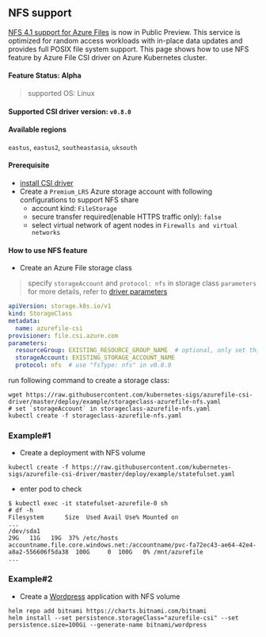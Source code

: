 ## NFS support
[NFS 4.1 support for Azure Files](https://azure.microsoft.com/en-us/blog/nfs-41-support-for-azure-files-is-now-in-preview/preview/) is now in Public Preview. This service is optimized for random access workloads with in-place data updates and provides full POSIX file system support. This page shows how to use NFS feature by Azure File CSI driver on Azure Kubernetes cluster.

#### Feature Status: Alpha
> supported OS: Linux

#### Supported CSI driver version: `v0.8.0`

#### Available regions
`eastus`, `eastus2`, `southeastasia`, `uksouth`

#### Prerequisite
 - [install CSI driver](https://github.com/kubernetes-sigs/azurefile-csi-driver/blob/master/docs/install-csi-driver-master.md)
 - Create a `Premium_LRS` Azure storage account with following configurations to support NFS share
   - account kind: `FileStorage`
   - secure transfer required(enable HTTPS traffic only): `false`
   - select virtual network of agent nodes in `Firewalls and virtual networks`

#### How to use NFS feature
 - Create an Azure File storage class
> specify `storageAccount` and `protocol: nfs` in storage class `parameters`
> </br>for more details, refer to [driver parameters](../../../docs/driver-parameters.md)
```yaml
apiVersion: storage.k8s.io/v1
kind: StorageClass
metadata:
  name: azurefile-csi
provisioner: file.csi.azure.com
parameters:
  resourceGroup: EXISTING_RESOURCE_GROUP_NAME  # optional, only set this when storage account is not in the same resource group as agent node
  storageAccount: EXISTING_STORAGE_ACCOUNT_NAME
  protocol: nfs  # use "fsType: nfs" in v0.8.0
```

run following command to create a storage class:
```console
wget https://raw.githubusercontent.com/kubernetes-sigs/azurefile-csi-driver/master/deploy/example/storageclass-azurefile-nfs.yaml
# set `storageAccount` in storageclass-azurefile-nfs.yaml
kubectl create -f storageclass-azurefile-nfs.yaml
```

### Example#1
 - Create a deployment with NFS volume
```console
kubectl create -f https://raw.githubusercontent.com/kubernetes-sigs/azurefile-csi-driver/master/deploy/example/statefulset.yaml
```

 - enter pod to check
```console
$ kubectl exec -it statefulset-azurefile-0 sh
# df -h
Filesystem      Size  Used Avail Use% Mounted on
...
/dev/sda1                                                                                 29G   11G   19G  37% /etc/hosts
accountname.file.core.windows.net:/accountname/pvc-fa72ec43-ae64-42e4-a8a2-556606f5da38  100G     0  100G   0% /mnt/azurefile
...
```

### Example#2
 - Create a [Wordpress](https://github.com/bitnami/charts/tree/master/bitnami/wordpress) application with NFS volume
```console
helm repo add bitnami https://charts.bitnami.com/bitnami
helm install --set persistence.storageClass="azurefile-csi" --set persistence.size=100Gi --generate-name bitnami/wordpress
```
